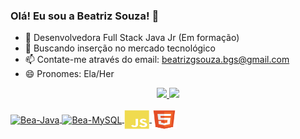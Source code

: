### Olá! Eu sou a Beatriz Souza! 👋

- 🌱 Desenvolvedora Full Stack Java Jr (Em formação)
- 🧮 Buscando inserção no mercado tecnológico
- 📫 Contate-me através do email: beatrizgsouza.bgs@gmail.com
- 😄 Pronomes: Ela/Her





<div align="center">
  <a href="https://github.com/BeaSouzaa">
  <img height="180em" src="https://github-readme-stats.vercel.app/api?username=BeaSouzaa&show_icons=true&theme=dracula&include_all_commits=true&count_private=true"/>
  <img height="180em" src="https://github-readme-stats.vercel.app/api/top-langs/?username=BeaSouzaa&layout=compact&langs_count=7&theme=dracula"/>
</div>
<div style="display: inline_block"><br>
  <img align = "center" alt ="Bea-Java" height= "30" width = "40" src = "https://cdn.jsdelivr.net/gh/devicons/devicon/icons/java/java-original-wordmark.svg">
  <img align="center" alt="Bea-MySQL" height="30" width="40" src="https://cdn.jsdelivr.net/gh/devicons/devicon/icons/mysql/mysql-original.svg" >
  <img align="center" alt="Bea-Js" height="30" width="40" src="https://raw.githubusercontent.com/devicons/devicon/master/icons/javascript/javascript-plain.svg">
  <img align="center" alt="Bea-HTML" height="30" width="40" src="https://raw.githubusercontent.com/devicons/devicon/master/icons/html5/html5-original.svg">
   
  

</div>
 
>
